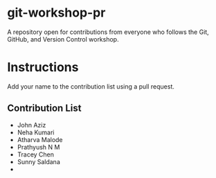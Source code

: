 # git-workshop-pr
A repository open for contributions from everyone who follows the Git, GitHub, and Version Control workshop.

# Instructions

Add your name to the contribution list using a pull request.

## Contribution List
- John Aziz
- Neha Kumari
- Atharva Malode
- Prathyush N M
- Tracey Chen
- Sunny Saldana
-
